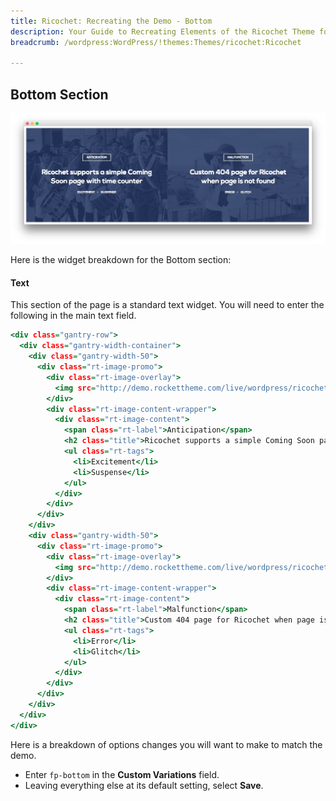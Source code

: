 ```yaml
---
title: Ricochet: Recreating the Demo - Bottom
description: Your Guide to Recreating Elements of the Ricochet Theme for WordPress
breadcrumb: /wordpress:WordPress/!themes:Themes/ricochet:Ricochet

---
```


Bottom Section
-----

![Bottom](assets/demo_12.jpeg)

Here is the widget breakdown for the Bottom section:

#### Text

This section of the page is a standard text widget. You will need to enter the following in the main text field.

~~~ .html
<div class="gantry-row">
  <div class="gantry-width-container">
    <div class="gantry-width-50">
      <div class="rt-image-promo">
        <div class="rt-image-overlay">
          <img src="http://demo.rockettheme.com/live/wordpress/ricochet/wp-content/rockettheme/rt_ricochet_wp/home/fp-bottom/img-01.jpg" alt="image" />
        </div>
        <div class="rt-image-content-wrapper">
          <div class="rt-image-content">
            <span class="rt-label">Anticipation</span>
            <h2 class="title">Ricochet supports a simple Coming Soon page<span class="hidden-tablet"> with time counter</span></h2>
            <ul class="rt-tags">
              <li>Excitement</li>
              <li>Suspense</li>
            </ul>           
          </div>
        </div>      
      </div>
    </div>  
    <div class="gantry-width-50">
      <div class="rt-image-promo">
        <div class="rt-image-overlay">
          <img src="http://demo.rockettheme.com/live/wordpress/ricochet/wp-content/rockettheme/rt_ricochet_wp/home/fp-bottom/img-02.jpg" alt="image" />
        </div>
        <div class="rt-image-content-wrapper">
          <div class="rt-image-content">
            <span class="rt-label">Malfunction</span>
            <h2 class="title">Custom 404 page for Ricochet when page is not found</h2>
            <ul class="rt-tags">
              <li>Error</li>
              <li>Glitch</li>
            </ul>           
          </div>
        </div>      
      </div>
    </div>      
  </div>
</div>
~~~

Here is a breakdown of options changes you will want to make to match the demo.

* Enter `fp-bottom` in the **Custom Variations** field.
* Leaving everything else at its default setting, select **Save**.
